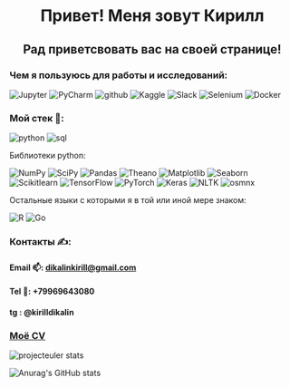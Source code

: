 <h1 align="center">Привет! Меня зовут Кирилл</h1>
<h2 align="center">Рад приветсвовать вас на своей странице!</h2>

### Чем я пользуюсь для работы и исследований:

![Jupyter](https://img.shields.io/badge/-Jupyter-090909?style=for-the-badge&logo=Jupyter)
![PyCharm](https://img.shields.io/badge/-PyCharm-090909?style=for-the-badge&logo=PyCharm)
![github](https://img.shields.io/badge/-github-090909?style=for-the-badge&logo=github)
![Kaggle](https://img.shields.io/badge/-Kaggle-090909?style=for-the-badge&logo=Kaggle)
![Slack](https://img.shields.io/badge/-Slack-090909?style=for-the-badge&logo=Slack)
![Selenium](https://img.shields.io/badge/-Selenium-090909?style=for-the-badge&logo=Selenium)
![Docker](https://img.shields.io/badge/-Docker-090909?style=for-the-badge&logo=Docker)

### Мой стек 💪:
![python](https://img.shields.io/badge/-python-090909?style=for-the-badge&logo=python) 
![sql](https://img.shields.io/badge/-sql-090909?style=for-the-badge&logo=sql)

Библиотеки python:

![NumPy](https://img.shields.io/badge/-NumPy-090909?style=for-the-badge&logo=NumPy)
![SciPy](https://img.shields.io/badge/-SciPy-090909?style=for-the-badge&logo=SciPy)
![Pandas](https://img.shields.io/badge/-Pandas-090909?style=for-the-badge&logo=Pandas)
![Theano](https://img.shields.io/badge/-Theano-090909?style=for-the-badge&logo=Theano)
![Matplotlib](https://img.shields.io/badge/-Matplotlib-090909?style=for-the-badge&logo=Matplotlib)
![Seaborn](https://img.shields.io/badge/-Seaborn-090909?style=for-the-badge&logo=Seaborn)
![Scikitlearn](https://img.shields.io/badge/-Scikitlearn-090909?style=for-the-badge&logo=Scikitlearn)
![TensorFlow](https://img.shields.io/badge/-TensorFlow-090909?style=for-the-badge&logo=TensorFlow)
![PyTorch](https://img.shields.io/badge/-PyTorch-090909?style=for-the-badge&logo=PyTorch)
![Keras](https://img.shields.io/badge/-Keras-090909?style=for-the-badge&logo=Keras)
![NLTK](https://img.shields.io/badge/-NLTK-090909?style=for-the-badge&logo=NLTK)
![osmnx](https://img.shields.io/badge/-osmnx-090909?style=for-the-badge&logo=osmnx)

Остальные языки с которыми я в той или иной мере знаком:

![R](https://img.shields.io/badge/-R-090909?style=for-the-badge&logo=R)
![Go](https://img.shields.io/badge/-Go-090909?style=for-the-badge&logo=Go)

### Контакты ✍:

#### Email 📫: dikalinkirill@gmail.com
#### Tel 📱: +79969643080
#### tg : @kirilldikalin

### [Моё CV](https://drive.google.com/file/d/1N3jPnc5P6SiJ5Fp-6IwgTqX-GEuNtN1K/view?usp=sharing)

![projecteuler stats](https://projecteuler.net/profile/kirilldikalin.png)

![Anurag's GitHub stats](https://github-readme-stats.vercel.app/api?username=kirilldikalin&show_icons=true&theme=tokyonight)  
